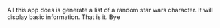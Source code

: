 All this app does is generate a list of a random star wars character. It will display basic information. That is it. Bye
